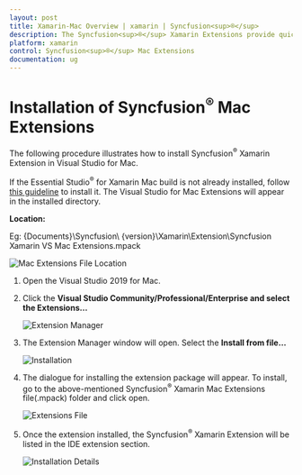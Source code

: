 ```yaml
---
layout: post
title: Xamarin-Mac Overview | xamarin | Syncfusion<sup>®</sup>
description: The Syncfusion<sup>®</sup> Xamarin Extensions provide quick access to create or configure the Syncfusion<sup>®</sup> Xamarin projects
platform: xamarin
control: Syncfusion<sup>®</sup> Mac Extensions
documentation: ug
---
```


# Installation of Syncfusion<sup>®</sup> Mac Extensions

The following procedure illustrates how to install Syncfusion<sup>®</sup> Xamarin Extension in Visual Studio for Mac. 

If the Essential Studio<sup>®</sup> for Xamarin Mac build is not already installed, follow [this guideline](https://help.syncfusion.com/common/essential-studio/installation/mac-installer/how-to-install) to install it. The Visual Studio for Mac Extensions will appear in the installed directory.

**Location:**

 Eg: {Documents}\Syncfusion\ {version}\Xamarin\Extension\Syncfusion Xamarin VS Mac Extensions.mpack

![Mac Extensions File Location](ProjectTemplate_Images/Mac_Extensions_File_Location.PNG)

1. Open the Visual Studio 2019 for Mac.

2. Click the **Visual Studio Community/Professional/Enterprise and select the Extensions…**

    ![Extension Manager](ProjectTemplate_Images/ExtensionManager.png)

3. The Extension Manager window will open. Select the **Install from file…** 

    ![Installation](ProjectTemplate_Images/Installation.png)

4. The dialogue for installing the extension package will appear. To install, go to the above-mentioned Syncfusion<sup>®</sup> Xamarin Mac Extensions file(.mpack) folder and click open.

    ![Extensions File](ProjectTemplate_Images/ExtensionsFile.png)

5.	Once the extension installed, the Syncfusion<sup>®</sup> Xamarin Extension will be listed in the IDE extension section.

    ![Installation Details](ProjectTemplate_Images/InstallationDetails.png)